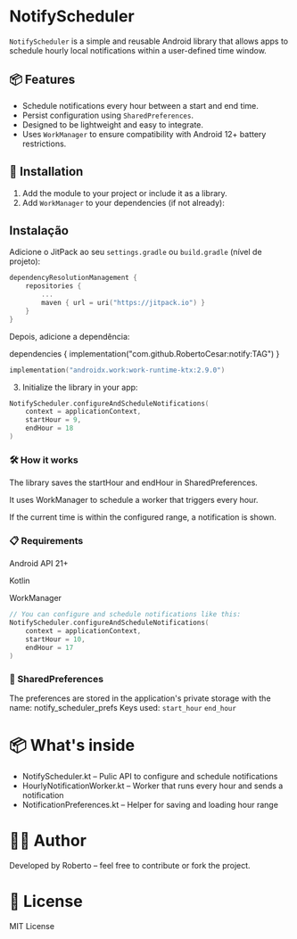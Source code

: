 # NotifyScheduler

`NotifyScheduler` is a simple and reusable Android library that allows apps to schedule hourly local notifications within a user-defined time window.

## 📦 Features

- Schedule notifications every hour between a start and end time.
- Persist configuration using `SharedPreferences`.
- Designed to be lightweight and easy to integrate.
- Uses `WorkManager` to ensure compatibility with Android 12+ battery restrictions.

## 🚀 Installation

1. Add the module to your project or include it as a library.
2. Add `WorkManager` to your dependencies (if not already):

## Instalação

Adicione o JitPack ao seu `settings.gradle` ou `build.gradle` (nível de projeto):

```kotlin
dependencyResolutionManagement {
    repositories {
        ...
        maven { url = uri("https://jitpack.io") }
    }
}
```

Depois, adicione a dependência:

dependencies {
implementation("com.github.RobertoCesar:notify:TAG")
}



```kotlin
implementation("androidx.work:work-runtime-ktx:2.9.0")
```
3. Initialize the library in your app:

```kotlin
NotifyScheduler.configureAndScheduleNotifications(
    context = applicationContext,
    startHour = 9,
    endHour = 18
)
```
### 🛠️ How it works
The library saves the startHour and endHour in SharedPreferences.

It uses WorkManager to schedule a worker that triggers every hour.

If the current time is within the configured range, a notification is shown.

### 📋 Requirements
Android API 21+

Kotlin

WorkManager
```kotlin
// You can configure and schedule notifications like this:
NotifyScheduler.configureAndScheduleNotifications(
    context = applicationContext,
    startHour = 10,
    endHour = 17
)
```

### 📁 SharedPreferences
The preferences are stored in the application's private storage with the name:
notify_scheduler_prefs
Keys used:
`start_hour`
`end_hour`

# 📦 What's inside
- NotifyScheduler.kt – Pulic API to configure and schedule notifications
- HourlyNotificationWorker.kt – Worker that runs every hour and sends a notification
- NotificationPreferences.kt – Helper for saving and loading hour range

# 🙋‍♂️ Author
Developed by Roberto – feel free to contribute or fork the project.

# 📄 License
MIT License
